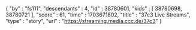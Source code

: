 {
  "by" : "fs111",
  "descendants" : 4,
  "id" : 38780601,
  "kids" : [ 38780698, 38780721 ],
  "score" : 61,
  "time" : 1703671802,
  "title" : "37c3 Live Streams",
  "type" : "story",
  "url" : "https://streaming.media.ccc.de/37c3"
}
